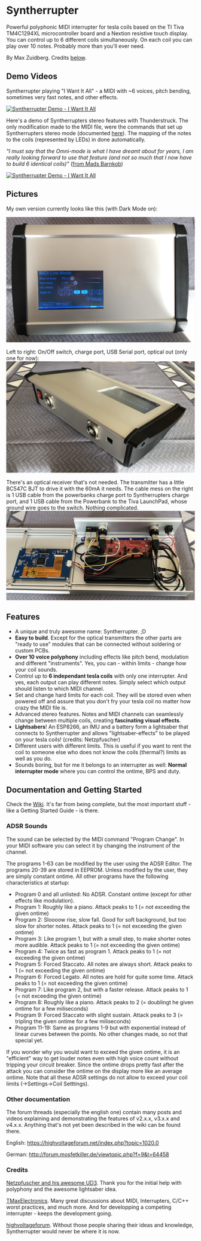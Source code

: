 # Syntherrupter

Powerful polyphonic MIDI interrupter for tesla coils based on the TI Tiva TM4C1294XL microcontroller board and a Nextion resistive touch display.
You can control up to 6 different coils simultaneously. On each coil you can play over 10 notes. Probably more than you'll ever need. 

By Max Zuidberg. Credits [below](#credits).

## Demo Videos
Syntherrupter playing "I Want It All" - a MIDI with ~6 voices, pitch bending, sometimes very fast notes, and other effects.

[![Syntherrupter Demo - I Want It All](http://img.youtube.com/vi/H2ykCsD_b5g/0.jpg)](http://www.youtube.com/watch?v=H2ykCsD_b5g)

Here's a demo of Syntherrupters stereo features with Thunderstruck. The only modification made to the MIDI file, were the commands that set up Syntherrupters stereo mode (documented [here](/Documentation/Wiki/Custom%20MIDI%20Commands.md)). The mapping of the notes to the coils (represented by LEDs) in done automatically.

*"I must say that the Omni-mode is what I have dreamt about for years, I am really looking forward to use that feature (and not so much that I now have to build 6 identical coils)"* ([from Mads Barnkob](https://highvoltageforum.net/index.php?topic=1020.msg8430#msg8430))

[![Syntherrupter Demo - I Want It All](http://img.youtube.com/vi/Tyts9u0le6A/0.jpg)](http://www.youtube.com/watch?v=Tyts9u0le6A)

## Pictures
My own version currently looks like this (with Dark Mode on):

![Syntherrupter Max Top](/Documentation/Pictures/Syntherrupter_Max_Top.jpeg)

Left to right: On/Off switch, charge port, USB Serial port, optical out (only one for now):
![Syntherrupter Max Back](/Documentation/Pictures/Syntherrupter_Max_Back.jpeg)

There's an optical receiver that's not needed. The transmitter has a little BC547C BJT to drive it with the 60mA it needs. The cable mess on the right is 1 USB cable from the powerbanks charge port to Syntherrupters charge port, and 1 USB cable from the Powerbank to the Tiva LaunchPad, whose ground wire goes to the switch. Nothing complicated. 
![Syntherrupter Max Inside](/Documentation/Pictures/Syntherrupter_Max_Internal.jpeg)

## Features
* A unique and truly awesome name: Syntherrupter. ;D 
* **Easy to build**. Except for the optical transmitters the other parts are "ready to use" modules that can be connected without soldering or custom PCBs.
* **Over 10 voice polyphony** including effects like pitch bend, modulation and different "instruments". Yes, you can - within limits - change how your coil sounds.
* Control up to **6 independant tesla coils** with only one interrupter. And yes, each output can play different notes. Simply select which output should listen to which MIDI channel.
* Set and change hard limits for each coil. They will be stored even when powered off and assure that you don't fry your tesla coil no matter how crazy the MIDI file is.
* Advanced stereo features. Notes and MIDI channels can seamlessly change between multiple coils, creating **fascinating visual effects**.
* **Lightsabers**! An ESP8266, an IMU and a battery form a lightsaber that connects to Syntherrupter and allows "lightsaber-effects" to be played on your tesla coils! (credits: Netzpfuscher)
* Different users with different limits. This is useful if you want to rent the coil to someone else who does not know the coils (thermal?) limits as well as you do.
* Sounds boring, but for me it belongs to an interrupter as well: **Normal interrupter mode** where you can control the ontime, BPS and duty.

## Documentation and Getting Started
Check the [Wiki](/Documentation/Wiki#readme). It's far from being complete, but the most important stuff - like a Getting Started Guide - is there.

### ADSR Sounds
The sound can be selected by the MIDI command "Program Change". In your MIDI software you can select it by changing the instrument of the channel. 

The programs 1-63 can be modified by the user using the ADSR Editor. The programs 20-39 are stored in EEPROM. Unless modified by the user, they are simply constant ontime. All other programs have the following characteristics at startup:

* Program 0 and all unlisted: No ADSR. Constant ontime (except for other effects like modulation).
* Program 1: Roughly like a piano. Attack peaks to 1 (= not exceeding the given ontime)
* Program 2: Sloooow rise, slow fall. Good for soft background, but too slow for shorter notes. Attack peaks to 1 (= not exceeding the given ontime)
* Program 3: Like program 1, but with a small step, to make shorter notes more audible. Attack peaks to 1 (= not exceeding the given ontime)
* Program 4: Twice as fast as program 1. Attack peaks to 1 (= not exceeding the given ontime)
* Program 5: Forced Staccato. All notes are always short. Attack peaks to 1 (= not exceeding the given ontime)
* Program 6: Forced Legato. All notes are hold for quite some time. Attack peaks to 1 (= not exceeding the given ontime)
* Program 7: Like program 2, but with a faster release. Attack peaks to 1 (= not exceeding the given ontime)
* Program 8: Roughly like a piano. Attack peaks to 2 (= doublingt he given ontime for a few miliseconds)
* Program 9: Forced Staccato with slight sustain. Attack peaks to 3 (= tripling the given ontime for a few miliseconds)
* Program 11-19: Same as programs 1-9 but with exponential instead of linear curves between the points. No other changes made, so not that special yet. 

If you wonder why you would want to exceed the given ontime, it is an "efficient" way to get louder notes even with high voice count without tripping your circuit breaker. Since the ontime drops pretty fast after the attack you can consider the ontime on the display more like an average ontime. Note that all these ADSR settings do not allow to exceed your coil limits (->Settings->Coil Setttings). 

### Other documentation
The forum threads (especially the english one) contain many posts and videos explaining and demonstrating the features of v2.x.x, v3.x.x and v4.x.x. Anything that's not yet been described in the wiki can be found there.

English: https://highvoltageforum.net/index.php?topic=1020.0

German: http://forum.mosfetkiller.de/viewtopic.php?f=9&t=64458


### Credits
[Netzpfuscher and his awesome UD3](https://highvoltageforum.net/index.php?topic=188.0). Thank you for the initial help with polyphony and the awesome lightsaber idea.

[TMaxElectronics](https://tmax-electronics.de/easteregg/). Many great discussions about MIDI, Interrupters, C/C++ worst practices, and much more. And for developping a competing interrupter - keeps the development going. 

[highvoltageforum](https://highvoltageforum.net). Without those people sharing their ideas and knowledge, Syntherrupter would never be where it is now. 
